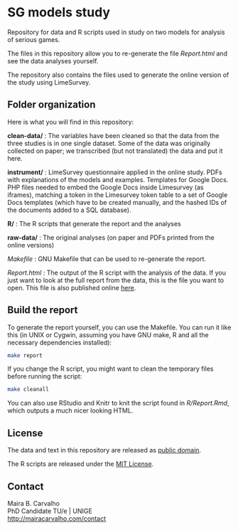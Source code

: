 # SG models study

Repository for data and R scripts used in study on two models for analysis of serious games.

The files in this repository allow you to re-generate the file *Report.html* and see the data analyses yourself.

The repository also contains the files used to generate the online version of the study using LimeSurvey.

## Folder organization

Here is what you will find in this repository:

**clean-data/**
:   The variables have been cleaned so that the data from the three studies is in one single dataset. Some of the data was originally collected on paper; we transcribed (but not translated) the data and put it here. 

**instrument/**
:   LimeSurvey questionnaire applied in the online study. PDFs with explanations of the models and examples. Templates for Google Docs. PHP files needed to embed the Google Docs inside Limesurvey (as iframes), matching a token in the Limesurvey token table to a set of Google Docs templates (which have to be created manually, and the hashed IDs of the documents added to a SQL database). 

**R/**
:   The R scripts that generate the report and the analyses

**raw-data/**
:   The original analyses (on paper and PDFs printed from the online versions)

*Makefile*
:   GNU Makefile that can be used to re-generate the report.

*Report.html*
:   The output of the R script with the analysis of the data. If you just want to look at the full report from the data, this is the file you want to open. This file is also published online [here](http://carvalhomb.github.io/sgmodel_study/Report.html).

## Build the report

To generate the report yourself, you can use the Makefile. You can run it like this (in UNIX or Cygwin, assuming you have GNU make, R and all the necessary dependencies installed):

```bash
make report
```

If you change the R script, you might want to clean the temporary files before running the script:

```bash
make cleanall
```

You can also use RStudio and Knitr to knit the script found in *R/Report.Rmd*, which outputs a much nicer looking HTML.

## License

The data and text in this repository are released as [public domain](http://creativecommons.org/publicdomain/zero/1.0/).

The R scripts are released under the [MIT License](http://opensource.org/licenses/MIT).

## Contact

Maira B. Carvalho  
PhD Candidate TU/e | UNIGE  
<http://mairacarvalho.com/contact>
